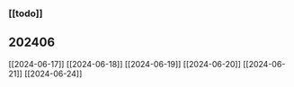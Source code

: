 ### [[todo]]

## 202406
[[2024-06-17]]
[[2024-06-18]]
[[2024-06-19]]
[[2024-06-20]]
[[2024-06-21]]
[[2024-06-24]]








